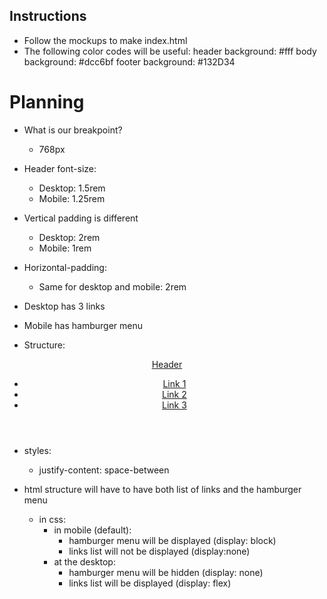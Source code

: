## Instructions
- Follow the mockups to make index.html
- The following color codes will be useful:
  header background: #fff
  body background: #dcc6bf
  footer background: #132D34


# Planning

- What is our breakpoint? 
  - 768px

- Header font-size:
  - Desktop: 1.5rem
  - Mobile: 1.25rem

- Vertical padding is different
  - Desktop: 2rem
  - Mobile: 1rem

- Horizontal-padding:
  - Same for desktop and mobile: 2rem 

- Desktop has 3 links
- Mobile has hamburger menu


- Structure:

<header>
  <nav class="nav">
    <a class="nav__site-name" href="/">Header</a>
    <a class="nav__hamburger hamburger" href="#hamburger">
      <div class="hamburger__bar"></div>
      <div class="hamburger__bar"></div>
      <div class="hamburger__bar"></div>
    </a>
    <ul class="nav__list">
      <li class="nav__item">
        <a class="nav__link" href="#">Link 1</a>
      </li>
      <li class="nav__item">
        <a class="nav__link" href="#">Link 2</a>
      </li>
      <li class="nav__item">
        <a  class="nav__link" href="#">Link 3</a>
      </li>
  </nav>
</header>

- styles:
  - justify-content: space-between

- html structure  will have to have both list of links and the hamburger menu
  - in css: 
    - in mobile (default): 
        - hamburger menu will be displayed (display: block)
        - links list will not be displayed (display:none) 
    - at the desktop:
      - hamburger menu will be hidden (display: none)
      - links list will be displayed (display: flex)